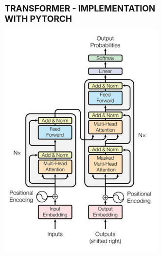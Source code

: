 <h1>TRANSFORMER - IMPLEMENTATION WITH PYTORCH</h1>
<img src="https://github.com/arihara-sudhan/SimpleTransformer/blob/f2c9115f2b87aec905a9aab616cebc8b01f3f955/transformer.png" alt="Architecture">
